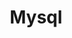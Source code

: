 ---
layout: subject.njk
tags: [subject, subjectInSection:db, subjectName:mysql]
subject: mysql
section: db
title: Mysql
breadcrumbName: mysql
seoDescription: Уроки Mysql.
seoKeywords: mysql, уроки, конспекты
---